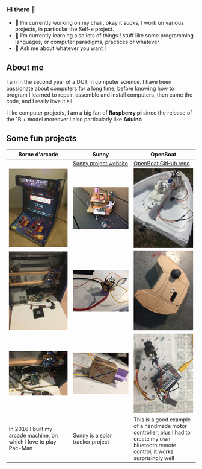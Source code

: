 ### Hi there 👋

- 🔭 I’m currently working on my chair, okay it sucks, I work on various projects, in particular the Self-e project.
- 🌱 I’m currently learning also lots of things ! stuff like some programming languages, or computer paradigms, practices or whatever
- 💬 Ask me about whatever you want !

## About me
I am in the second year of a DUT in computer science.
I have been passionate about computers for a long time, before knowing how to program I learned to repair, assemble and install computers, then came the code, and I really love it all.

I like computer projects, I am a big fan of **Raspberry pi** since the release of the 1B + model moreover I also particularly like **Aduino**

## Some fun projects

|Borne d'arcade|Sunny|OpenBoat|
|--------------|--------------|--------------|
||[Sunny project website](https://lostsh.github.io/sunny/)|[OpenBoat GitHub repo](https://github.com/lostsh/openBoat)|
|![arcade front](img/arcade0.JPG)|![sunny](img/sunny0.JPG)|![boat](img/boat.JPG)|
|![arcade content](img/arcade1.JPG)|![making sunny](img/sunny1.jpg)|![radio control](img/radioCtrl1.JPG)|
|![arcade pi](img/arcade2.JPG)|![sunny solar detector](img/sunny2.jpg)|![making radio control](img/radioCtrl2.JPG)|
|In 2016 I built my arcade machine, on which I love to play Pac-Man|Sunny is a solar tracker project|This is a good example of a handmade motor controller, plus I had to create my own bluetooth remote control, it works surprisingly well|

<!--
**lostsh/lostsh** is a ✨ _special_ ✨ repository because its `README.md` [](this file) appears on your GitHub profile.

Here are some ideas to get you started:

- 🔭 I’m currently working on ...
- 🌱 I’m currently learning ...
- 👯 I’m looking to collaborate on ...
- 🤔 I’m looking for help with ...
- 💬 Ask me about ...
- 📫 How to reach me: ...
- 😄 Pronouns: ...
- ⚡ Fun fact: ...
-->
